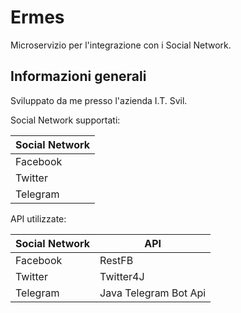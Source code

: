 # Ermes
Microservizio per l'integrazione con i Social Network.

## Informazioni generali
Sviluppato da me presso l'azienda I.T. Svil.

Social Network supportati:

| Social Network | 
| ---- | 
| Facebook |
| Twitter |
| Telegram |

API utilizzate:

| Social Network | API |
| ---- | ------- |
| Facebook | RestFB |
| Twitter | Twitter4J |
| Telegram | Java Telegram Bot Api |

